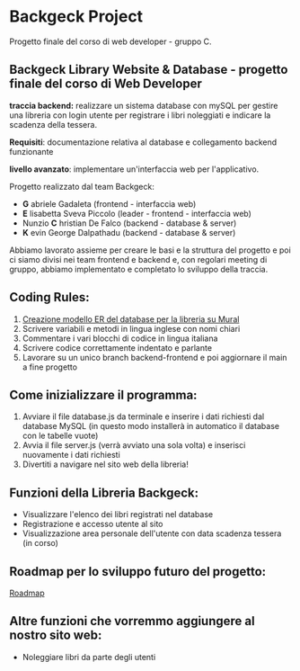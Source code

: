 # Backgeck Project
Progetto finale del corso di web developer - gruppo C.

## Backgeck Library Website & Database - progetto finale del corso di Web Developer
__traccia backend:__ realizzare un sistema database con mySQL per gestire una libreria con login utente per registrare i libri noleggiati e indicare la scadenza della tessera.

__Requisiti__: documentazione relativa al database e collegamento backend funzionante

__livello avanzato__: implementare un'interfaccia web per l'applicativo.

Progetto realizzato dal team Backgeck:
- __G__ abriele Gadaleta (frontend - interfaccia web)
- __E__ lisabetta Sveva Piccolo (leader - frontend - interfaccia web)
- Nunzio __C__ hristian De Falco (backend - database & server)
- __K__ evin George Dalpathadu (backend - database & server)

Abbiamo lavorato assieme per creare le basi e la struttura del progetto e poi ci siamo divisi nei team frontend e backend e, con regolari meeting di gruppo, abbiamo implementato e completato lo sviluppo della traccia.

## Coding Rules:
1. [Creazione modello ER del database per la libreria su Mural](https://app.mural.co/t/progettofinalebackend8089/m/progettofinalebackend8089/1684834970551/a978006f7cddf81568801388fffba109fed2aa63?sender=u2ac3450b97592d07b4ec5680)
3. Scrivere variabili e metodi in lingua inglese con nomi chiari
4. Commentare i vari blocchi di codice in lingua italiana
5. Scrivere codice correttamente indentato e parlante
6. Lavorare su un unico branch backend-frontend e poi aggiornare il main a fine progetto

## Come inizializzare il programma:
1. Avviare il file database.js da terminale e inserire i dati richiesti dal database MySQL (in questo modo installerà in automatico il database con le tabelle vuote)
2.  Avvia il file server.js (verrà avviato una sola volta) e inserisci nuovamente i dati richiesti
3. Divertiti a navigare nel sito web della libreria!

## Funzioni della Libreria Backgeck:
- Visualizzare l'elenco dei libri registrati nel database
- Registrazione e accesso utente al sito
- Visualizzazione area personale dell'utente con data scadenza tessera (in corso)

## Roadmap per lo sviluppo futuro del progetto:
[Roadmap](https://wepik.com/share/d16378b8-16f3-4087-ad17-ecf10cb9097d#rs=link)

## Altre funzioni che vorremmo aggiungere al nostro sito web:
- Noleggiare libri da parte degli utenti


